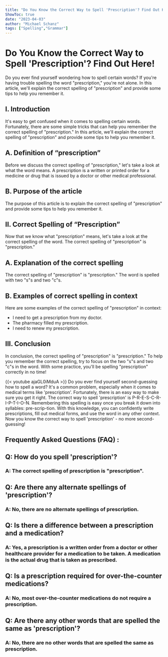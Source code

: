 ```yaml
---
title: "Do You Know the Correct Way to Spell 'Prescription'? Find Out Here!"
ShowToc: true 
date: "2023-04-03"
author: "Michael Schanz" 
tags: ["Spelling","Grammar"]
---
```

# Do You Know the Correct Way to Spell 'Prescription'? Find Out Here!

Do you ever find yourself wondering how to spell certain words? If you're having trouble spelling the word "prescription," you're not alone. In this article, we'll explain the correct spelling of "prescription" and provide some tips to help you remember it.

## I. Introduction

It's easy to get confused when it comes to spelling certain words. Fortunately, there are some simple tricks that can help you remember the correct spelling of "prescription." In this article, we'll explain the correct spelling of "prescription" and provide some tips to help you remember it.

## A. Definition of “prescription”

Before we discuss the correct spelling of "prescription," let's take a look at what the word means. A prescription is a written or printed order for a medicine or drug that is issued by a doctor or other medical professional.

## B. Purpose of the article

The purpose of this article is to explain the correct spelling of "prescription" and provide some tips to help you remember it.

## II. Correct Spelling of “Prescription”

Now that we know what "prescription" means, let's take a look at the correct spelling of the word. The correct spelling of "prescription" is "prescription."

## A. Explanation of the correct spelling

The correct spelling of "prescription" is "prescription." The word is spelled with two "s"s and two "c"s.

## B. Examples of correct spelling in context

Here are some examples of the correct spelling of "prescription" in context: 

- I need to get a prescription from my doctor.
- The pharmacy filled my prescription.
- I need to renew my prescription.

## III. Conclusion

In conclusion, the correct spelling of "prescription" is "prescription." To help you remember the correct spelling, try to focus on the two "s"s and two "c"s in the word. With some practice, you'll be spelling "prescription" correctly in no time!

{{< youtube ajaGL0iMduA >}} 
Do you ever find yourself second-guessing how to spell a word? It's a common problem, especially when it comes to medical terms like 'prescription'. Fortunately, there is an easy way to make sure you get it right. The correct way to spell 'prescription' is P-R-E-S-C-R-I-P-T-I-O-N. Remembering this spelling is easy once you break it down into syllables: pre-scrip-tion. With this knowledge, you can confidently write prescriptions, fill out medical forms, and use the word in any other context. Now you know the correct way to spell 'prescription' - no more second-guessing!

## Frequently Asked Questions (FAQ) :
<h2>Q: How do you spell 'prescription'?</h2>

<h3>A: The correct spelling of prescription is "prescription".</h3>

<h2>Q: Are there any alternate spellings of 'prescription'?</h2>

<h3>A: No, there are no alternate spellings of prescription.</h3>

<h2>Q: Is there a difference between a prescription and a medication?</h2>

<h3>A: Yes, a prescription is a written order from a doctor or other healthcare provider for a medication to be taken. A medication is the actual drug that is taken as prescribed.</h3>

<h2>Q: Is a prescription required for over-the-counter medications?</h2>

<h3>A: No, most over-the-counter medications do not require a prescription.</h3>

<h2>Q: Are there any other words that are spelled the same as 'prescription'?</h2>

<h3>A: No, there are no other words that are spelled the same as prescription.</h3>





